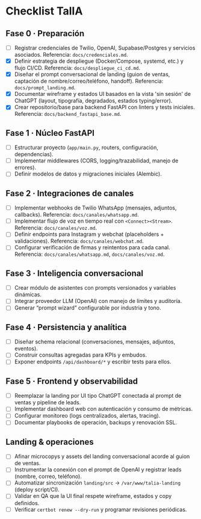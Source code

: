 # Checklist TalIA

## Fase 0 · Preparación
- [ ] Registrar credenciales de Twilio, OpenAI, Supabase/Postgres y servicios asociados. Referencia: `docs/credenciales.md`.
- [x] Definir estrategia de despliegue (Docker/Compose, systemd, etc.) y flujo CI/CD. Referencia: `docs/despliegue_ci_cd.md`.
- [x] Diseñar el prompt conversacional de landing (guion de ventas, captación de nombre/correo/teléfono, handoff). Referencia: `docs/prompt_landing.md`.
- [x] Documentar wireframe y estados UI basados en la vista 'sin sesión' de ChatGPT (layout, tipografía, degradados, estados typing/error).
- [x] Crear repositorio/base para backend FastAPI con linters y tests iniciales. Referencia: `docs/backend_fastapi_base.md`.

## Fase 1 · Núcleo FastAPI
- [ ] Estructurar proyecto (`app/main.py`, routers, configuración, dependencias).
- [ ] Implementar middlewares (CORS, logging/trazabilidad, manejo de errores).
- [ ] Definir modelos de datos y migraciones iniciales (Alembic).

## Fase 2 · Integraciones de canales
- [ ] Implementar webhooks de Twilio WhatsApp (mensajes, adjuntos, callbacks). Referencia: `docs/canales/whatsapp.md`.
- [ ] Implementar flujo de voz en tiempo real con `<Connect><Stream>`. Referencia: `docs/canales/voz.md`.
- [ ] Definir endpoints para Instagram y webchat (placeholders + validaciones). Referencia: `docs/canales/webchat.md`.
- [ ] Configurar verificación de firmas y reintentos para cada canal. Referencia: `docs/canales/whatsapp.md`, `docs/canales/voz.md`.

## Fase 3 · Inteligencia conversacional
- [ ] Crear módulo de asistentes con prompts versionados y variables dinámicas.
- [ ] Integrar proveedor LLM (OpenAI) con manejo de límites y auditoría.
- [ ] Generar “prompt wizard” configurable por industria y tono.

## Fase 4 · Persistencia y analítica
- [ ] Diseñar schema relacional (conversaciones, mensajes, adjuntos, eventos).
- [ ] Construir consultas agregadas para KPIs y embudos.
- [ ] Exponer endpoints `/api/dashboard/*` y escribir tests para ellos.

## Fase 5 · Frontend y observabilidad
- [ ] Reemplazar la landing por UI tipo ChatGPT conectada al prompt de ventas y pipeline de leads.
- [ ] Implementar dashboard web con autenticación y consumo de métricas.
- [ ] Configurar monitoreo (logs centralizados, alertas, tracing).
- [ ] Documentar playbooks de operación, backups y renovación SSL.

## Landing & operaciones
- [ ] Afinar microcopys y assets del landing conversacional acorde al guion de ventas.
- [ ] Instrumentar la conexión con el prompt de OpenAI y registrar leads (nombre, correo, teléfono).
- [ ] Automatizar sincronización `landing/src` → `/var/www/talia-landing` (deploy script/CI).
- [ ] Validar en QA que la UI final respete wireframe, estados y copy definidos.
- [ ] Verificar `certbot renew --dry-run` y programar revisiones periódicas.
